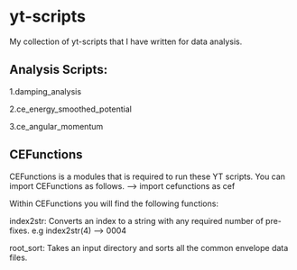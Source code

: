 # yt-scripts
My collection of yt-scripts that I have written for data analysis.

## Analysis Scripts:
1.damping_analysis

2.ce_energy_smoothed_potential

3.ce_angular_momentum

## CEFunctions
CEFunctions is a modules that is required to run these YT scripts. 
You can import CEFunctions as follows. 
--> import cefunctions as cef

Within CEFunctions you will find the following functions:

index2str: Converts an index to a string with any required number of pre-fixes.
		e.g index2str(4) --> 0004


root_sort: Takes an input directory and sorts all the common envelope data files.
